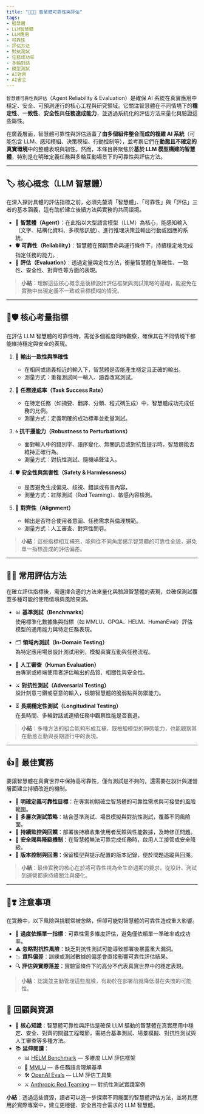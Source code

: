 ```yaml
---
title: "🌉🤖🚨 智慧體可靠性與評估"  
tags:  
- 智慧體
- LLM智慧體
- LLM應用  
- 可靠性  
- 評估方法  
- 對抗測試  
- 任務成功率  
- 多輪對話  
- 模型測試  
- AI對齊  
- AI安全  
---
```

`智慧體可靠性與評估`（Agent Reliability & Evaluation）是確保 AI 系統在真實應用中穩定、安全、可預測運行的核心工程與研究領域。它關注智慧體在不同情境下的**穩定性**、**一致性**、**安全性**與**任務達成能力**，並透過系統化的評估方法來量化與驗證這些屬性。

在廣義層面，智慧體可靠性與評估涵蓋了**由多個組件整合而成的複雜 AI 系統**（可能包含 LLM、感知模組、決策模組、行動控制等），並考察它們在**動態且不確定的真實環境**中的整體表現與韌性。然而，本條目將聚焦於**基於 LLM 模型構建的智慧體**，特別是在明確定義任務與多輪互動場景下的可靠性與評估方法。

---

## 🏷️ 核心概念（LLM 智慧體）

在深入探討具體的評估指標之前，必須先釐清「智慧體」、「可靠性」與「評估」三者的基本涵義，這有助於建立後續方法與實務的共同語境。

- 🤖 **智慧體（Agent）**：在此指以大型語言模型（LLM）為核心，能感知輸入（文字、結構化資料、多模態訊號）、進行推理決策並輸出行動或回應的系統。  
- 🛡️ **可靠性（Reliability）**：智慧體在預期壽命與運行條件下，持續穩定地完成指定任務的能力。  
- 📏 **評估（Evaluation）**：透過定量與定性方法，衡量智慧體在準確性、一致性、安全性、對齊性等方面的表現。  

> **小結**：理解這些核心概念是後續設計評估框架與測試策略的基礎，能避免在實務中出現定義不一致或目標模糊的情況。

***

## 🎯🛡 核心考量指標

在評估 LLM 智慧體的可靠性時，需從多個維度同時觀察，確保其在不同情境下都能維持穩定與安全的表現。

1. 📌 **輸出一致性與準確性**  
   - 在相同或語義相近的輸入下，智慧體是否能產生穩定且正確的輸出。  
   - 測量方式：重複測試同一輸入、語義改寫測試。

2. 🎯 **任務達成率（Task Success Rate）**  
   - 在特定任務（如摘要、翻譯、分類、程式碼生成）中，智慧體成功完成任務的比例。  
   - 測量方式：定義明確的成功標準並批量測試。

3. 🌀 **抗干擾能力（Robustness to Perturbations）**  
   - 面對輸入中的錯別字、語序變化、無關訊息或對抗性提示時，智慧體能否維持正確行為。  
   - 測量方式：對抗性測試、隨機噪聲注入。

4. 🛡️ **安全性與無害性（Safety & Harmlessness）**  
   - 是否避免生成偏見、歧視、錯誤或有害內容。  
   - 測量方式：紅隊測試（Red Teaming）、敏感內容檢測。

5. 🤝 **對齊性（Alignment）**  
   - 輸出是否符合使用者意圖、任務需求與倫理規範。  
   - 測量方式：人工審查、對齊性問卷。

> **小結**：這些指標相互補充，能夠從不同角度揭示智慧體的可靠性全貌，避免單一指標造成的評估偏差。

---

## 🧪📐 常用評估方法

在確立評估指標後，需選擇合適的方法來量化與驗證智慧體的表現，並確保測試覆蓋多種可能的使用情境與風險來源。

- 📊 **基準測試（Benchmarks）**  
  使用標準化數據集與指標（如 MMLU、GPQA、HELM、HumanEval）評估模型的通用能力與特定任務表現。

- 🗂️ **領域內測試（In-Domain Testing）**  
  為特定應用場景設計測試用例，模擬真實互動與任務流程。

- 👀 **人工審查（Human Evaluation）**  
  由專家或終端使用者評估輸出的品質、相關性與安全性。

- ⚔️ **對抗性測試（Adversarial Testing）**  
  設計刻意刁鑽或惡意的輸入，檢驗智慧體的脆弱點與防禦能力。

- ⏳ **長期穩定性測試（Longitudinal Testing）**  
  在長時間、多輪對話或連續任務中觀察性能是否衰退。

> **小結**：多種方法的組合能夠形成互補，既檢驗模型的靜態能力，也能觀察其在動態互動與長期運行中的表現。

---

## 👍💖 最佳實務

要讓智慧體在真實世界中保持高可靠性，僅有測試是不夠的，還需要在設計與運營層面建立持續改進的機制。

- 🎯 **明確定義可靠性目標**：在專案初期確立智慧體的可靠性需求與可接受的風險範圍。  
- 🧩 **多層次測試策略**：結合基準測試、場景模擬與對抗性測試，覆蓋不同風險面。  
- 📡 **持續監控與回饋**：部署後持續收集使用者反饋與性能數據，及時修正問題。  
- 🛑 **安全閥與降級機制**：在智慧體無法可靠完成任務時，啟用人工接管或安全降級。  
- 📜 **版本控制與回溯**：保留模型與提示配置的版本記錄，便於問題追蹤與回溯。  

> **小結**：最佳實務的核心在於將可靠性視為全生命週期的要求，從設計、測試到運營都需持續關注與優化。

---

## 🤞❣️ 注意事項

在實務中，以下風險與挑戰常被忽略，但卻可能對智慧體的可靠性造成重大影響。

- 🚫 **過度依賴單一指標**：可靠性需多維度評估，避免僅依賴單一準確率或成功率。  
- ⚠️ **忽略對抗性風險**：缺乏對抗性測試可能導致部署後暴露重大漏洞。  
- 📉 **資料偏差**：訓練或測試數據的偏差會直接影響可靠性評估結果。  
- 🔍 **評估與實際落差**：實驗室條件下的高分不代表真實世界中的穩定表現。  

> **小結**：認識並主動管理這些風險，有助於在部署前就降低潛在失敗的可能性。

## 🌉 回顧與資源

- 🌟 **核心知識**：智慧體可靠性與評估是確保 LLM 驅動的智慧體在真實應用中穩定、安全、對齊的關鍵工程環節，需結合基準測試、場景模擬、對抗性測試與人工審查等多種方法。  
- 📚 **延伸閱讀**：  
  - 📊 [HELM Benchmark](https://crfm.stanford.edu/helm/latest/) — 多維度 LLM 評估框架  
  - 🧠 [MMLU](https://github.com/hendrycks/test) — 多任務語言理解基準  
  - 🛠️ [OpenAI Evals](https://github.com/openai/evals) — LLM 評估工具集  
  - ⚔️ [Anthropic Red Teaming](https://www.anthropic.com/news/red-teaming) — 對抗性測試實踐案例  

**小結**：透過這些資源，讀者可以進一步探索不同層面的智慧體評估方法，並將其應用於實際專案中，建立更穩健、安全且符合需求的 LLM 智慧體。
